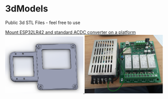 # 3dModels
Public 3d STL Files - feel free to use

[Mount ESP32LR42 and standard ACDC converter on a platform
<img src="https://github.com/rkelectronic/3dModels/blob/master/ESP32LR42/ESP32LR42.PNG" width="250">
<img src="https://github.com/rkelectronic/3dModels/blob/master/ESP32LR42/ESP32LR42.jpg" width="250">](https://github.com/rkelectronic/3dModels/tree/master/ESP32LR42)<br>

